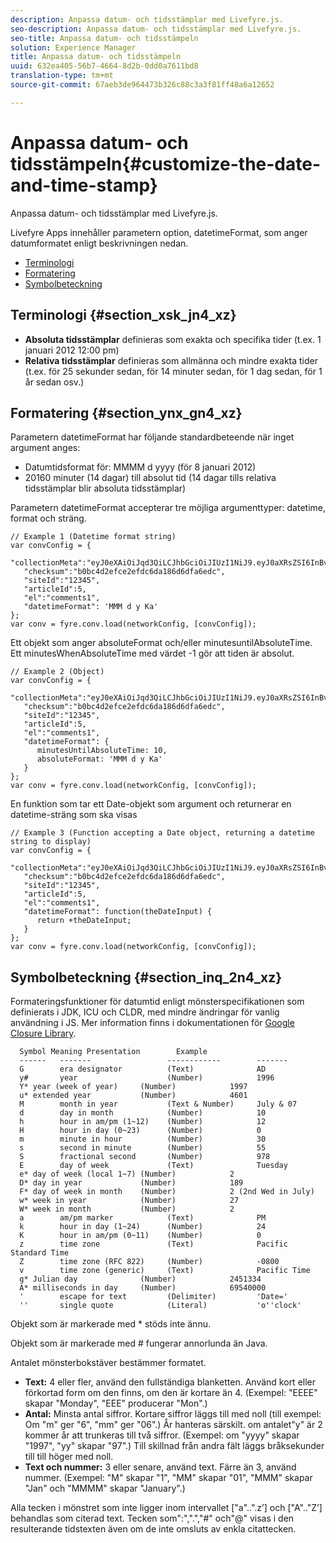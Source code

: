 ```yaml
---
description: Anpassa datum- och tidsstämplar med Livefyre.js.
seo-description: Anpassa datum- och tidsstämplar med Livefyre.js.
seo-title: Anpassa datum- och tidsstämpeln
solution: Experience Manager
title: Anpassa datum- och tidsstämpeln
uuid: 632ea405-56b7-4664-8d2b-0dd0a7611bd8
translation-type: tm+mt
source-git-commit: 67aeb3de964473b326c88c3a3f81ff48a6a12652

---
```



# Anpassa datum- och tidsstämpeln{#customize-the-date-and-time-stamp}

Anpassa datum- och tidsstämplar med Livefyre.js.

Livefyre Apps innehåller parametern option, datetimeFormat, som anger datumformatet enligt beskrivningen nedan.

* [Terminologi](#c_date_time_stamp/section_xsk_jn4_xz)
* [Formatering](#c_date_time_stamp/section_ynx_gn4_xz)
* [Symbolbeteckning](#c_date_time_stamp/section_inq_2n4_xz)

## Terminologi {#section_xsk_jn4_xz}

* **Absoluta tidsstämplar** definieras som exakta och specifika tider (t.ex. 1 januari 2012 12:00 pm)
* **Relativa tidsstämplar** definieras som allmänna och mindre exakta tider (t.ex. för 25 sekunder sedan, för 14 minuter sedan, för 1 dag sedan, för 1 år sedan osv.)

## Formatering {#section_ynx_gn4_xz}

Parametern datetimeFormat har följande standardbeteende när inget argument anges:

* Datumtidsformat för: MMMM d yyyy (för 8 januari 2012)
* 20160 minuter (14 dagar) till absolut tid (14 dagar tills relativa tidsstämplar blir absoluta tidsstämplar)

Parametern datetimeFormat accepterar tre möjliga argumenttyper: datetime, format och sträng.

```
// Example 1 (Datetime format string)  
var convConfig = { 
   "collectionMeta":"eyJ0eXAiOiJqd3QiLCJhbGciOiJIUzI1NiJ9.eyJ0aXRsZSI6InBvc3QgMiIsInVybCI6Imh0dHA6XC9cL29yYW5nZXNhcmVncmVhdC5jb21cL3VzZWExcDcwXzEyXC8_cD01IiwidGFncyI6IiIsImNoZWNrc3VtIjoiYjBiYzRkMmVmY2UyZWZkYzZkYTE4NmQ2ZGZhNmVkYzAiLCJhcnRpY2xlSWQiOjV9.XZJTJgwpiFZCQ6dv8vvl91sMbFSJndzZPTHhmtOaImo", 
   "checksum":"b0bc4d2efce2efdc6da186d6dfa6edc", 
   "siteId":"12345", 
   "articleId":5, 
   "el":"comments1", 
   "datetimeFormat": 'MMM d y Ka' 
}; 
var conv = fyre.conv.load(networkConfig, [convConfig]);
```

Ett objekt som anger absoluteFormat och/eller minutesuntilAbsoluteTime. Ett minutesWhenAbsoluteTime med värdet -1 gör att tiden är absolut.

```
// Example 2 (Object)  
var convConfig = { 
   "collectionMeta":"eyJ0eXAiOiJqd3QiLCJhbGciOiJIUzI1NiJ9.eyJ0aXRsZSI6InBvc3QgMiIsInVybCI6Imh0dHA6XC9cL29yYW5nZXNhcmVncmVhdC5jb21cL3VzZWExcDcwXzEyXC8_cD01IiwidGFncyI6IiIsImNoZWNrc3VtIjoiYjBiYzRkMmVmY2UyZWZkYzZkYTE4NmQ2ZGZhNmVkYzAiLCJhcnRpY2xlSWQiOjV9.XZJTJgwpiFZCQ6dv8vvl91sMbFSJndzZPTHhmtOaImo", 
   "checksum":"b0bc4d2efce2efdc6da186d6dfa6edc", 
   "siteId":"12345", 
   "articleId":5, 
   "el":"comments1", 
   "datetimeFormat": { 
      minutesUntilAbsoluteTime: 10, 
      absoluteFormat: 'MMM d y Ka' 
   } 
};  
var conv = fyre.conv.load(networkConfig, [convConfig]);
```

En funktion som tar ett Date-objekt som argument och returnerar en datetime-sträng som ska visas

```
// Example 3 (Function accepting a Date object, returning a datetime string to display) 
var convConfig = { 
   "collectionMeta":"eyJ0eXAiOiJqd3QiLCJhbGciOiJIUzI1NiJ9.eyJ0aXRsZSI6InBvc3QgMiIsInVybCI6Imh0dHA6XC9cL29yYW5nZXNhcmVncmVhdC5jb21cL3VzZWExcDcwXzEyXC8_cD01IiwidGFncyI6IiIsImNoZWNrc3VtIjoiYjBiYzRkMmVmY2UyZWZkYzZkYTE4NmQ2ZGZhNmVkYzAiLCJhcnRpY2xlSWQiOjV9.XZJTJgwpiFZCQ6dv8vvl91sMbFSJndzZPTHhmtOaImo", 
   "checksum":"b0bc4d2efce2efdc6da186d6dfa6edc", 
   "siteId":"12345", 
   "articleId":5, 
   "el":"comments1", 
   "datetimeFormat": function(theDateInput) { 
      return +theDateInput; 
   } 
};  
var conv = fyre.conv.load(networkConfig, [convConfig]);
```

## Symbolbeteckning {#section_inq_2n4_xz}

Formateringsfunktioner för datumtid enligt mönsterspecifikationen som definierats i JDK, ICU och CLDR, med mindre ändringar för vanlig användning i JS. Mer information finns i dokumentationen för [Google Closure Library](https://developers.google.com/closure/library/docs/overview).

```
  Symbol Meaning Presentation        Example 
  ------   -------                 ------------        ------- 
  G        era designator          (Text)              AD 
  y#       year                    (Number)            1996 
  Y* year (week of year)     (Number)            1997 
  u* extended year           (Number)            4601 
  M        month in year           (Text & Number)     July & 07 
  d        day in month            (Number)            10 
  h        hour in am/pm (1~12)    (Number)            12 
  H        hour in day (0~23)      (Number)            0 
  m        minute in hour          (Number)            30 
  s        second in minute        (Number)            55 
  S        fractional second       (Number)            978 
  E        day of week             (Text)              Tuesday 
  e* day of week (local 1~7) (Number)            2 
  D* day in year             (Number)            189 
  F* day of week in month    (Number)            2 (2nd Wed in July) 
  w* week in year            (Number)            27 
  W* week in month           (Number)            2 
  a        am/pm marker            (Text)              PM 
  k        hour in day (1~24)      (Number)            24 
  K        hour in am/pm (0~11)    (Number)            0 
  z        time zone               (Text)              Pacific Standard Time 
  Z        time zone (RFC 822)     (Number)            -0800 
  v        time zone (generic)     (Text)              Pacific Time 
  g* Julian day              (Number)            2451334 
  A* milliseconds in day     (Number)            69540000 
  '        escape for text         (Delimiter)         'Date=' 
  ''       single quote            (Literal)           'o''clock'
```

Objekt som är markerade med * stöds inte ännu.

Objekt som är markerade med # fungerar annorlunda än Java.

Antalet mönsterbokstäver bestämmer formatet.

* **Text:** 4 eller fler, använd den fullständiga blanketten. Använd kort eller förkortad form om den finns, om den är kortare än 4. (Exempel: &quot;EEEE&quot; skapar &quot;Monday&quot;, &quot;EEE&quot; producerar &quot;Mon&quot;.)
* **Antal:** Minsta antal siffror. Kortare siffror läggs till med noll (till exempel: Om &quot;m&quot; ger &quot;6&quot;, &quot;mm&quot; ger &quot;06&quot;.) År hanteras särskilt. om antalet&quot;y&quot; är 2 kommer år att trunkeras till två siffror. (Exempel: om &quot;yyyy&quot; skapar &quot;1997&quot;, &quot;yy&quot; skapar &quot;97&quot;.) Till skillnad från andra fält läggs bråksekunder till till höger med noll.
* **Text och nummer:** 3 eller senare, använd text. Färre än 3, använd nummer. (Exempel: &quot;M&quot; skapar &quot;1&quot;, &quot;MM&quot; skapar &quot;01&quot;, &quot;MMM&quot; skapar &quot;Jan&quot; och &quot;MMMM&quot; skapar &quot;January&quot;.)

Alla tecken i mönstret som inte ligger inom intervallet [&quot;a&quot;..&quot;.z’] och [&quot;A&quot;..&quot;Z’] behandlas som citerad text. Tecken som&quot;:&quot;,&quot;.&quot;,&quot;#&quot; och&quot;@&quot; visas i den resulterande tidstexten även om de inte omsluts av enkla citattecken.
